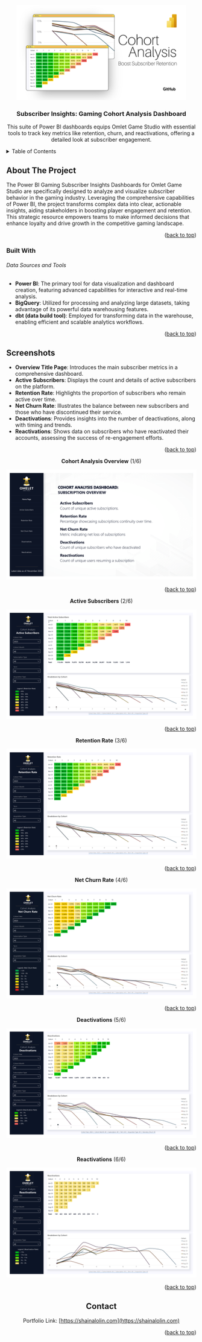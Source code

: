 <div id="top"></div>

<!-- PROJECT LOGO -->
<br />
<div align="center">
  <a href="https://github.com/slaisha/power-bi-cohort-analysis">
    <img src="images/Cohort Thumbnail.png" alt="Logo" width="450">
  </a>

<h3 align="center">Subscriber Insights: Gaming Cohort Analysis Dashboard</h3>

  <p align="center">

This suite of Power BI dashboards equips Omlet Game Studio with essential tools to track key metrics like retention, churn, and reactivations, offering a detailed look at subscriber engagement.

  </p>
</div>



<!-- TABLE OF CONTENTS -->
<details>
  <summary>Table of Contents</summary>
  <ol>
    <li><a href="#about-the-project">About the Project</a></li>
    <li><a href="#built-with">Built With</a></li>
    <li><a href="#screenshots">Screenshots</a></li>
    <li><a href="#contact">Contact</a></li>
  </ol>
</details>



<!-- ABOUT THE PROJECT -->
## About The Project

<!-- [![Product Name Screen Shot][product-screenshot]](https://example.com) -->

The Power BI Gaming Subscriber Insights Dashboards for Omlet Game Studio are specifically designed to analyze and visualize subscriber behavior in the gaming industry. Leveraging the comprehensive capabilities of Power BI, the project transforms complex data into clear, actionable insights, aiding stakeholders in boosting player engagement and retention. This strategic resource empowers teams to make informed decisions that enhance loyalty and drive growth in the competitive gaming landscape.

<p align="right">(<a href="#top">back to top</a>)</p>



### Built With
###### Data Sources and Tools
* **Power BI**: The primary tool for data visualization and dashboard creation, featuring advanced capabilities for interactive and real-time analysis.
* **BigQuery**: Utilized for processing and analyzing large datasets, taking advantage of its powerful data warehousing features.
* **dbt (data build tool)**: Employed for transforming data in the warehouse, enabling efficient and scalable analytics workflows.


<!-- 
* [React.js](https://reactjs.org/)
* [Vue.js](https://vuejs.org/)
* [Angular](https://angular.io/)
* [Svelte](https://svelte.dev/)
* [Laravel](https://laravel.com)
* [Bootstrap](https://getbootstrap.com)
* [JQuery](https://jquery.com) -->

<p align="right">(<a href="#top">back to top</a>)</p>



<!-- SCREENSHOTS -->
## Screenshots


- **Overview Title Page**: Introduces the main subscriber metrics in a comprehensive dashboard.
- **Active Subscribers**: Displays the count and details of active subscribers on the platform.
- **Retention Rate**: Highlights the proportion of subscribers who remain active over time.
- **Net Churn Rate**: Illustrates the balance between new subscribers and those who have discontinued their service.
- **Deactivations**: Provides insights into the number of deactivations, along with timing and trends.
- **Reactivations**: Shows data on subscribers who have reactivated their accounts, assessing the success of re-engagement efforts.


<p align="right">(<a href="#top">back to top</a>)</p>

<!-- Image Stack with GitHub Links -->
<div align="center">

<!-- Image with GitHub Link -->
<b>Cohort Analysis Overview</b> (1/6) 

<div>
  <a href="https://github.com/slaisha/power-bi-cohort-analysis/blob/master/images/Product-Cohort-Analysis-1.png">
    <img src="images/Product-Cohort-Analysis-1.png" style="max-width: 100%; height: auto;">
  </a>
</div>

<p align="right">(<a href="#top">back to top</a>)</p>
<b>Active Subscribers</b>  (2/6) 
<p>
<!-- Image with GitHub Link -->
<div>
  <a href="https://github.com/slaisha/power-bi-cohort-analysis/blob/master/images/Product-Cohort-Analysis-2.png">
    <img src="images/Product-Cohort-Analysis-2.png" style="max-width: 100%; height: auto;">
  </a>
</div>
<p align="right">(<a href="#top">back to top</a>)</p>
<b>Retention Rate</b>  (3/6) 
<p>
<!-- Image with GitHub Link -->
<div>
  <a href="https://github.com/slaisha/power-bi-cohort-analysis/blob/master/images/Product-Cohort-Analysis-3.png">
    <img src="images/Product-Cohort-Analysis-3.png" style="max-width: 100%; height: auto;">
  </a>
</div>
<p align="right">(<a href="#top">back to top</a>)</p>
<b>Net Churn Rate</b>  (4/6) 
<p>
<!-- Image with GitHub Link -->
<div>
  <a href="https://github.com/slaisha/power-bi-cohort-analysis/blob/master/images/Product-Cohort-Analysis-4.png">
    <img src="images/Product-Cohort-Analysis-4.png" style="max-width: 100%; height: auto;">
  </a>
</div> 
<p align="right">(<a href="#top">back to top</a>)</p>


<!-- Image with GitHub Link -->
<b>Deactivations</b>  (5/6) 
<p>
<div>
  <a href="https://github.com/slaisha/power-bi-cohort-analysis/blob/master/images/Product-Cohort-Analysis-5.png">
    <img src="images/Product-Cohort-Analysis-5.png" style="max-width: 100%; height: auto;">
  </a>
</div>
<p align="right">(<a href="#top">back to top</a>)</p>


<!-- Image with GitHub Link -->
<b>Reactivations</b>  (6/6)
<p>
<div>
  <a href="https://github.com/slaisha/power-bi-cohort-analysis/blob/master/images/Product-Cohort-Analysis-6.png">
    <img src="images/Product-Cohort-Analysis-6.png" style="max-width: 100%; height: auto;">
  </a>
</div>
<p align="right">(<a href="#top">back to top</a>)</p>





<!-- CONTACT -->
## Contact

Portfolio Link: [https://shainalolin.com](https://shainalolin.com)

<p align="right">(<a href="#top">back to top</a>)</p>




<!-- MARKDOWN LINKS & IMAGES -->
<!-- https://www.markdownguide.org/basic-syntax/#reference-style-links -->
[contributors-shield]: https://img.shields.io/github/contributors/github_username/repo_name.svg?style=for-the-badge
[contributors-url]: https://github.com/github_username/repo_name/graphs/contributors
[forks-shield]: https://img.shields.io/github/forks/github_username/repo_name.svg?style=for-the-badge
[forks-url]: https://github.com/github_username/repo_name/network/members
[stars-shield]: https://img.shields.io/github/stars/github_username/repo_name.svg?style=for-the-badge
[stars-url]: https://github.com/github_username/repo_name/stargazers
[issues-shield]: https://img.shields.io/github/issues/github_username/repo_name.svg?style=for-the-badge
[issues-url]: https://github.com/github_username/repo_name/issues
[license-shield]: https://img.shields.io/github/license/github_username/repo_name.svg?style=for-the-badge
[license-url]: https://github.com/github_username/repo_name/blob/master/LICENSE.txt
[linkedin-shield]: https://img.shields.io/badge/-LinkedIn-black.svg?style=for-the-badge&logo=linkedin&colorB=555
[linkedin-url]: https://linkedin.com/in/linkedin_username
[product-screenshot]: images/screenshot.png
[s1-screenshot]: images/Saffron-Autos-01.png
